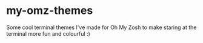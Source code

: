 # my-omz-themes
Some cool terminal themes I've made for Oh My Zosh to make staring at the terminal more fun and colourful :)
